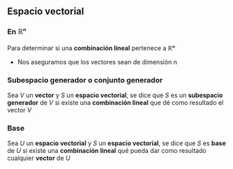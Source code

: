 ## Espacio vectorial

### En ℝⁿ

Para determinar si una **combinación lineal** pertenece a **ℝⁿ** 

- Nos aseguramos que los vectores sean de dimensión n

### Subespacio generador o conjunto generador

Sea $V$ un **vector** y $S$ un **espacio vectorial**, se dice que $S$ es un **subespacio generador** de $V$ si existe una **combinación lineal** que dé como resultado el vector $V$  

### Base

Sea $U$ un **espacio vectorial** y $S$ un **espacio vectorial**, se dice que $S$ es **base** de $U$ si existe una **combinación lineal** qué pueda dar como resultado cualquier **vector** de $U$



<!-- Para determinar que $S$ es **base** de $U$  **combinación lineal** y después sacar el **determinante** de la **combinación lineal**; si este es diferente de cero, entonces $S$ es **base** de $U$, en caso contrario, no lo es. -->